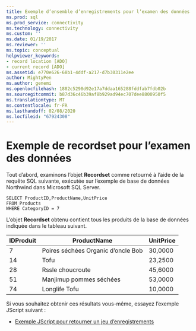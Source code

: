 ```yaml
---
title: Exemple d’ensemble d’enregistrements pour l’examen des données | Microsoft Docs
ms.prod: sql
ms.prod_service: connectivity
ms.technology: connectivity
ms.custom: ''
ms.date: 01/19/2017
ms.reviewer: ''
ms.topic: conceptual
helpviewer_keywords:
- record location [ADO]
- current record [ADO]
ms.assetid: e770e626-68b1-4ddf-a217-d7b30311e2ee
author: MightyPen
ms.author: genemi
ms.openlocfilehash: 1882c5298d92e17a7ddaa165288fddfab7fdb02b
ms.sourcegitcommit: b87d36c46b39af8b929ad94ec707dee8800950f5
ms.translationtype: MT
ms.contentlocale: fr-FR
ms.lasthandoff: 02/08/2020
ms.locfileid: "67924308"
---
```

# <a name="sample-recordset-for-examining-data"></a>Exemple de recordset pour l’examen des données
Tout d’abord, examinons l’objet **Recordset** comme retourné à l’aide de la requête SQL suivante, exécutée sur l’exemple de base de données Northwind dans Microsoft SQL Server.  
  
```  
SELECT ProductID,ProductName,UnitPrice   
FROM Products   
WHERE CategoryID = 7    
```  
  
 L’objet **Recordset** obtenu contient tous les produits de la base de données indiquée dans le tableau suivant.  
  
|IDProduit|ProductName|UnitPrice|  
|---------------|-----------------|---------------|  
|7|Poires séchées Organic d’oncle Bob|30,0000|  
|14|Tofu|23,2500|  
|28|Rssle choucroute|45,6000|  
|51|Manjimup pommes séchées|53,0000|  
|74|Longlife Tofu|10,0000|  
  
 Si vous souhaitez obtenir ces résultats vous-même, essayez l’exemple JScript suivant :  
  
-   [Exemple JScript pour retourner un jeu d’enregistrements](../../../ado/guide/data/jscript-code-example-to-return-a-recordset.md)
